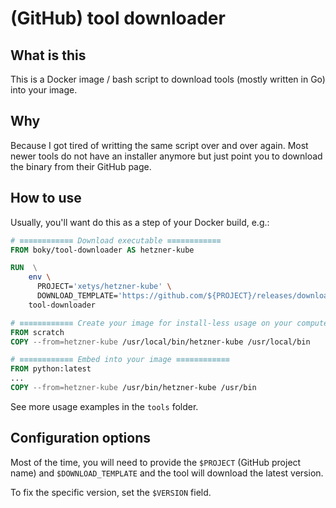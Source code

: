 # (GitHub) tool downloader

## What is this

This is a Docker image / bash script to download tools (mostly written in Go) into your image.

## Why

Because I got tired of writting the same script over and over again. Most newer tools do not have an installer anymore but just point you to download the binary from their GitHub page.

## How to use

Usually, you'll want do this as a step of your Docker build, e.g.:

```Dockerfile
# ≡≡≡≡≡≡≡≡≡≡≡≡ Download executable ≡≡≡≡≡≡≡≡≡≡≡≡
FROM boky/tool-downloader AS hetzner-kube

RUN  \
    env \
      PROJECT='xetys/hetzner-kube' \
      DOWNLOAD_TEMPLATE='https://github.com/${PROJECT}/releases/download/${VERSION}/${NAME}-${VERSION}-${GOOS}-${GOARCH}${GOEXT}' \
    tool-downloader

# ≡≡≡≡≡≡≡≡≡≡≡≡ Create your image for install-less usage on your computer ≡≡≡≡≡≡≡≡≡≡≡≡
FROM scratch
COPY --from=hetzner-kube /usr/local/bin/hetzner-kube /usr/local/bin

# ≡≡≡≡≡≡≡≡≡≡≡≡ Embed into your image ≡≡≡≡≡≡≡≡≡≡≡≡
FROM python:latest
...
COPY --from=hetzner-kube /usr/bin/hetzner-kube /usr/bin
```

See more usage examples in the `tools` folder.

## Configuration options

Most of the time, you will need to provide the `$PROJECT` (GitHub project name) and `$DOWNLOAD_TEMPLATE` and the tool will download the latest version.

To fix the specific version, set the `$VERSION` field.
